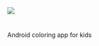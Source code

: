 <img src="https://github.com/teneresa/coloring/blob/master/Logo_files/PNG/logo_main_low_res.png"/>

# 

Android coloring app for kids
